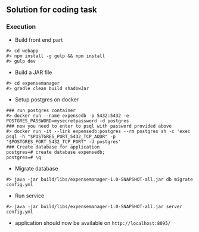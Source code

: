 ## Solution for coding task

### Execution

- Build front end part 
```
#> cd webapp
#> npm install -g gulp && npm install
#> gulp dev
```
- Build a JAR file

```
#> cd expensemanager
#> gradle clean build shadowJar
```

- Setup postgres on docker
```
### run postgres container
#> docker run --name expensedb -p 5432:5432 -e POSTGRES_PASSWORD=mysecretpassword -d postgres
### now you need to enter to psql with password provided above
#> docker run -it --link expensedb:postgres --rm postgres sh -c 'exec psql -h "$POSTGRES_PORT_5432_TCP_ADDR" -p "$POSTGRES_PORT_5432_TCP_PORT" -U postgres'
### Create database for application
postgres=# create database expensedb;
postgres=# \q
```

- Migrate database

```
#> java -jar build/libs/expensemanager-1.0-SNAPSHOT-all.jar db migrate config.yml

```

- Run service
```
#> java -jar build/libs/expensemanager-1.0-SNAPSHOT-all.jar server config.yml
```

- application should now be available on `http://localhost:8095/`  